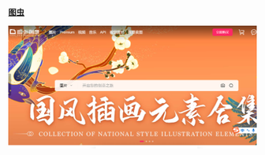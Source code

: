 ### [图虫](https://stock.tuchong.com/)

![image-20230406204638100](images/image-20230406204638100.png)